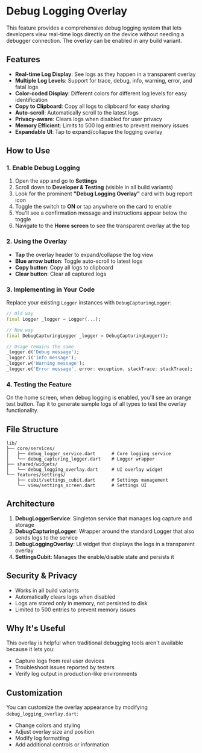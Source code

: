 # Debug Logging Overlay

This feature provides a comprehensive debug logging system that lets developers view real-time logs directly on the device without needing a debugger connection. The overlay can be enabled in any build variant.

## Features

- **Real-time Log Display**: See logs as they happen in a transparent overlay
- **Multiple Log Levels**: Support for trace, debug, info, warning, error, and fatal logs
- **Color-coded Display**: Different colors for different log levels for easy identification
- **Copy to Clipboard**: Copy all logs to clipboard for easy sharing
- **Auto-scroll**: Automatically scroll to the latest logs
- **Privacy-aware**: Clears logs when disabled for user privacy
- **Memory Efficient**: Limits to 500 log entries to prevent memory issues
- **Expandable UI**: Tap to expand/collapse the logging overlay

## How to Use

### 1. Enable Debug Logging

1. Open the app and go to **Settings**
2. Scroll down to **Developer & Testing** (visible in all build variants)
3. Look for the prominent **"Debug Logging Overlay"** card with bug report icon
4. Toggle the switch to **ON** or tap anywhere on the card to enable
5. You'll see a confirmation message and instructions appear below the toggle
6. Navigate to the **Home screen** to see the transparent overlay at the top

### 2. Using the Overlay

- **Tap** the overlay header to expand/collapse the log view
- **Blue arrow button**: Toggle auto-scroll to latest logs
- **Copy button**: Copy all logs to clipboard
- **Clear button**: Clear all captured logs

### 3. Implementing in Your Code

Replace your existing `Logger` instances with `DebugCapturingLogger`:

```dart
// Old way
final Logger _logger = Logger(...);

// New way
final DebugCapturingLogger _logger = DebugCapturingLogger();

// Usage remains the same
_logger.d('Debug message');
_logger.i('Info message');
_logger.w('Warning message');
_logger.e('Error message', error: exception, stackTrace: stackTrace);
```

### 4. Testing the Feature

On the home screen, when debug logging is enabled, you'll see an orange test button. Tap it to generate sample logs of all types to test the overlay functionality.

## File Structure

```
lib/
├── core/services/
│   ├── debug_logger_service.dart      # Core logging service
│   └── debug_capturing_logger.dart    # Logger wrapper
├── shared/widgets/
│   └── debug_logging_overlay.dart     # UI overlay widget
└── features/settings/
    ├── cubit/settings_cubit.dart      # Settings management
    └── view/settings_screen.dart      # Settings UI
```

## Architecture

1. **DebugLoggerService**: Singleton service that manages log capture and storage
2. **DebugCapturingLogger**: Wrapper around the standard Logger that also sends logs to the service
3. **DebugLoggingOverlay**: UI widget that displays the logs in a transparent overlay
4. **SettingsCubit**: Manages the enable/disable state and persists it

## Security & Privacy

- Works in all build variants
- Automatically clears logs when disabled
- Logs are stored only in memory, not persisted to disk
- Limited to 500 entries to prevent memory issues

## Why It's Useful

This overlay is helpful when traditional debugging tools aren't available because it lets you:
- Capture logs from real user devices
- Troubleshoot issues reported by testers
- Verify log output in production-like environments


## Customization

You can customize the overlay appearance by modifying `debug_logging_overlay.dart`:
- Change colors and styling
- Adjust overlay size and position
- Modify log formatting
- Add additional controls or information

